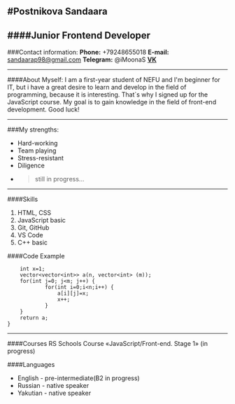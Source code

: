 #Postnikova Sandaara 
-----
####Junior Frontend Developer 
---
###Contact information:
**Phone:** +79248655018
**E-mail:** sandaarap98@gmail.com
**Telegram:** @iMoonaS
**[VK](https://vk.com/isandyy)**

---
####About Myself:
I am a first-year student of NEFU and I'm beginner for IT, but i have a great desire to learn and develop in the field of programming, because it is interesting. That`s why I signed up for the JavaScript course. My goal is to gain knowledge in the field of front-end development. Good luck!

---
###My strengths:
* Hard-working
* Team playing 
* Stress-resistant
* Diligence
* >still in progress...
---
####Skills
1. HTML, CSS
2. JavaScript basic 
3. Git, GitHub
4. VS Code
5. C++ basic

####Code Example 
```vector<vector<int>> solve(int n, int m) {
    int x=1;
    vector<vector<int>> a(n, vector<int> (m));
    for(int j=0; j<m; j++) {
            for(int i=0;i<n;i++) {
                a[i][j]=x;
                x++;
            }
    }
    return a;
}
```
---

####Courses 
RS Schools Course «JavaScript/Front-end. Stage 1» (in progress)

####Languages
* English - pre-intermediate(B2 in progress)
* Russian - native speaker
* Yakutian - native speaker
